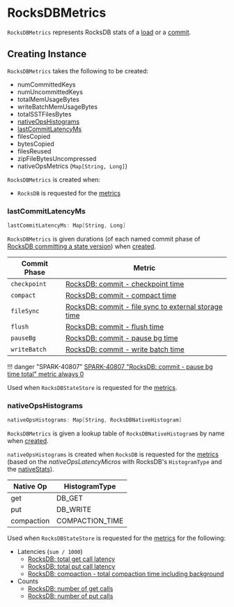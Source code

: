 # RocksDBMetrics

`RocksDBMetrics` represents RocksDB stats of a [load](RocksDB.md#load) or a [commit](RocksDB.md#commit).

## Creating Instance

`RocksDBMetrics` takes the following to be created:

* <span id="numCommittedKeys"> numCommittedKeys
* <span id="numUncommittedKeys"> numUncommittedKeys
* <span id="totalMemUsageBytes"> totalMemUsageBytes
* <span id="writeBatchMemUsageBytes"> writeBatchMemUsageBytes
* <span id="totalSSTFilesBytes"> totalSSTFilesBytes
* [nativeOpsHistograms](#nativeOpsHistograms)
* [lastCommitLatencyMs](#lastCommitLatencyMs)
* <span id="filesCopied"> filesCopied
* <span id="bytesCopied"> bytesCopied
* <span id="filesReused"> filesReused
* <span id="zipFileBytesUncompressed"> zipFileBytesUncompressed
* <span id="nativeOpsMetrics"> nativeOpsMetrics (`Map[String, Long]`)

`RocksDBMetrics` is created when:

* `RocksDB` is requested for the [metrics](RocksDB.md#metrics)

### <span id="lastCommitLatencyMs"> lastCommitLatencyMs

```scala
lastCommitLatencyMs: Map[String, Long]
```

`RocksDBMetrics` is given durations (of each named commit phase of [RocksDB committing a state version](RocksDB.md#commitLatencyMs)) when [created](#creating-instance).

Commit Phase | Metric
-------------|-------
 `checkpoint` | [RocksDB: commit - checkpoint time](RocksDBStateStore.md#rocksdbCommitCheckpointLatency)
 `compact` | [RocksDB: commit - compact time](RocksDBStateStore.md#rocksdbCommitCompactLatency)
 `fileSync` | [RocksDB: commit - file sync to external storage time](RocksDBStateStore.md#rocksdbCommitFileSyncLatencyMs)
 `flush` | [RocksDB: commit - flush time](RocksDBStateStore.md#rocksdbCommitFlushLatency)
 `pauseBg` | [RocksDB: commit - pause bg time](RocksDBStateStore.md#rocksdbCommitPauseLatency)
 `writeBatch` | [RocksDB: commit - write batch time](RocksDBStateStore.md#rocksdbCommitWriteBatchLatency)

!!! danger "SPARK-40807"
    [SPARK-40807 "RocksDB: commit - pause bg time total" metric always 0](https://issues.apache.org/jira/browse/SPARK-40807)

Used when `RocksDBStateStore` is requested for the [metrics](RocksDBStateStore.md#metrics).

### <span id="nativeOpsHistograms"> nativeOpsHistograms

```scala
nativeOpsHistograms: Map[String, RocksDBNativeHistogram]
```

`RocksDBMetrics` is given a lookup table of `RocksDBNativeHistogram`s by name when [created](#creating-instance).

`nativeOpsHistograms` is created when `RocksDB` is requested for the [metrics](RocksDB.md#metrics) (based on the _nativeOpsLatencyMicros_ with RocksDB's `HistogramType` and the [nativeStats](RocksDB.md#nativeStats)).

Native Op | HistogramType
----------|---------
 get | DB_GET
 put | DB_WRITE
 compaction | COMPACTION_TIME

Used when `RocksDBStateStore` is requested for the [metrics](RocksDBStateStore.md#metrics) for the following:

* Latencies (`sum / 1000`)
    * [RocksDB: total get call latency](RocksDBStateStore.md#rocksdbGetLatency)
    * [RocksDB: total put call latency](RocksDBStateStore.md#rocksdbPutLatency)
    * [RocksDB: compaction - total compaction time including background](RocksDBStateStore.md#rocksdbTotalCompactionLatencyMs)
* Counts
    * [RocksDB: number of get calls](RocksDBStateStore.md#rocksdbGetCount)
    * [RocksDB: number of put calls](RocksDBStateStore.md#rocksdbPutCount)

